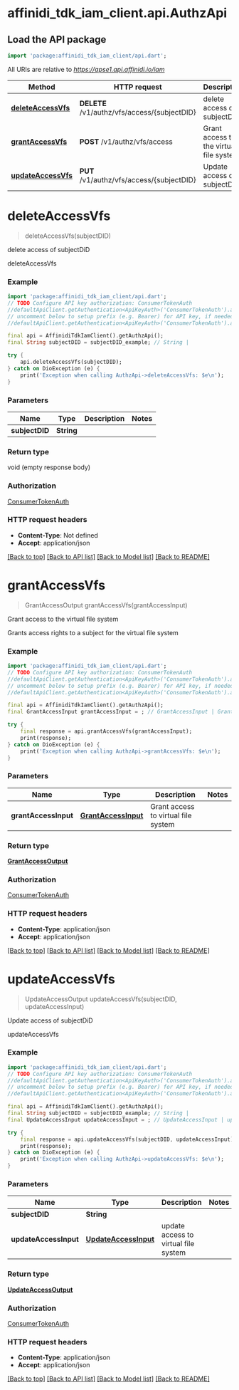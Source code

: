 # affinidi_tdk_iam_client.api.AuthzApi

## Load the API package

```dart
import 'package:affinidi_tdk_iam_client/api.dart';
```

All URIs are relative to *https://apse1.api.affinidi.io/iam*

| Method                                             | HTTP request                                 | Description                             |
| -------------------------------------------------- | -------------------------------------------- | --------------------------------------- |
| [**deleteAccessVfs**](AuthzApi.md#deleteaccessvfs) | **DELETE** /v1/authz/vfs/access/{subjectDID} | delete access of subjectDiD             |
| [**grantAccessVfs**](AuthzApi.md#grantaccessvfs)   | **POST** /v1/authz/vfs/access                | Grant access to the virtual file system |
| [**updateAccessVfs**](AuthzApi.md#updateaccessvfs) | **PUT** /v1/authz/vfs/access/{subjectDID}    | Update access of subjectDiD             |

# **deleteAccessVfs**

> deleteAccessVfs(subjectDID)

delete access of subjectDiD

deleteAccessVfs

### Example

```dart
import 'package:affinidi_tdk_iam_client/api.dart';
// TODO Configure API key authorization: ConsumerTokenAuth
//defaultApiClient.getAuthentication<ApiKeyAuth>('ConsumerTokenAuth').apiKey = 'YOUR_API_KEY';
// uncomment below to setup prefix (e.g. Bearer) for API key, if needed
//defaultApiClient.getAuthentication<ApiKeyAuth>('ConsumerTokenAuth').apiKeyPrefix = 'Bearer';

final api = AffinidiTdkIamClient().getAuthzApi();
final String subjectDID = subjectDID_example; // String |

try {
    api.deleteAccessVfs(subjectDID);
} catch on DioException (e) {
    print('Exception when calling AuthzApi->deleteAccessVfs: $e\n');
}
```

### Parameters

| Name           | Type       | Description | Notes |
| -------------- | ---------- | ----------- | ----- |
| **subjectDID** | **String** |             |

### Return type

void (empty response body)

### Authorization

[ConsumerTokenAuth](../README.md#ConsumerTokenAuth)

### HTTP request headers

- **Content-Type**: Not defined
- **Accept**: application/json

[[Back to top]](#) [[Back to API list]](../README.md#documentation-for-api-endpoints) [[Back to Model list]](../README.md#documentation-for-models) [[Back to README]](../README.md)

# **grantAccessVfs**

> GrantAccessOutput grantAccessVfs(grantAccessInput)

Grant access to the virtual file system

Grants access rights to a subject for the virtual file system

### Example

```dart
import 'package:affinidi_tdk_iam_client/api.dart';
// TODO Configure API key authorization: ConsumerTokenAuth
//defaultApiClient.getAuthentication<ApiKeyAuth>('ConsumerTokenAuth').apiKey = 'YOUR_API_KEY';
// uncomment below to setup prefix (e.g. Bearer) for API key, if needed
//defaultApiClient.getAuthentication<ApiKeyAuth>('ConsumerTokenAuth').apiKeyPrefix = 'Bearer';

final api = AffinidiTdkIamClient().getAuthzApi();
final GrantAccessInput grantAccessInput = ; // GrantAccessInput | Grant access to virtual file system

try {
    final response = api.grantAccessVfs(grantAccessInput);
    print(response);
} catch on DioException (e) {
    print('Exception when calling AuthzApi->grantAccessVfs: $e\n');
}
```

### Parameters

| Name                 | Type                                        | Description                         | Notes |
| -------------------- | ------------------------------------------- | ----------------------------------- | ----- |
| **grantAccessInput** | [**GrantAccessInput**](GrantAccessInput.md) | Grant access to virtual file system |

### Return type

[**GrantAccessOutput**](GrantAccessOutput.md)

### Authorization

[ConsumerTokenAuth](../README.md#ConsumerTokenAuth)

### HTTP request headers

- **Content-Type**: application/json
- **Accept**: application/json

[[Back to top]](#) [[Back to API list]](../README.md#documentation-for-api-endpoints) [[Back to Model list]](../README.md#documentation-for-models) [[Back to README]](../README.md)

# **updateAccessVfs**

> UpdateAccessOutput updateAccessVfs(subjectDID, updateAccessInput)

Update access of subjectDiD

updateAccessVfs

### Example

```dart
import 'package:affinidi_tdk_iam_client/api.dart';
// TODO Configure API key authorization: ConsumerTokenAuth
//defaultApiClient.getAuthentication<ApiKeyAuth>('ConsumerTokenAuth').apiKey = 'YOUR_API_KEY';
// uncomment below to setup prefix (e.g. Bearer) for API key, if needed
//defaultApiClient.getAuthentication<ApiKeyAuth>('ConsumerTokenAuth').apiKeyPrefix = 'Bearer';

final api = AffinidiTdkIamClient().getAuthzApi();
final String subjectDID = subjectDID_example; // String |
final UpdateAccessInput updateAccessInput = ; // UpdateAccessInput | update access to virtual file system

try {
    final response = api.updateAccessVfs(subjectDID, updateAccessInput);
    print(response);
} catch on DioException (e) {
    print('Exception when calling AuthzApi->updateAccessVfs: $e\n');
}
```

### Parameters

| Name                  | Type                                          | Description                          | Notes |
| --------------------- | --------------------------------------------- | ------------------------------------ | ----- |
| **subjectDID**        | **String**                                    |                                      |
| **updateAccessInput** | [**UpdateAccessInput**](UpdateAccessInput.md) | update access to virtual file system |

### Return type

[**UpdateAccessOutput**](UpdateAccessOutput.md)

### Authorization

[ConsumerTokenAuth](../README.md#ConsumerTokenAuth)

### HTTP request headers

- **Content-Type**: application/json
- **Accept**: application/json

[[Back to top]](#) [[Back to API list]](../README.md#documentation-for-api-endpoints) [[Back to Model list]](../README.md#documentation-for-models) [[Back to README]](../README.md)
